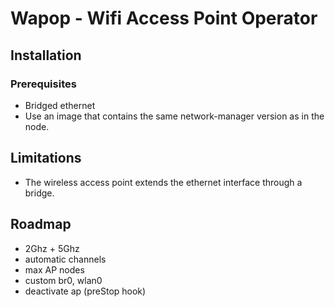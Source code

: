 # Wapop - Wifi Access Point Operator

## Installation

### Prerequisites

- Bridged ethernet
- Use an image that contains the same network-manager version as in the node.

## Limitations

- The wireless access point extends the ethernet interface through a bridge.

## Roadmap

- 2Ghz + 5Ghz
- automatic channels
- max AP nodes
- custom br0, wlan0
- deactivate ap (preStop hook)
